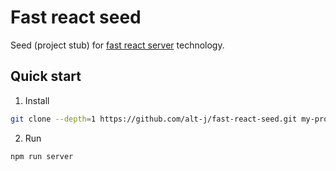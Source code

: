 # Fast react seed

Seed (project stub) for [fast react server](https://github.com/alt-j/fast-react-server) technology.

## Quick start

1. Install

```sh
git clone --depth=1 https://github.com/alt-j/fast-react-seed.git my-project
```

2. Run

```sh
npm run server
```
